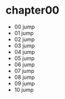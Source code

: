# chapter00

- 00 jump
- 01 jump
- 02 jump
- 03 jump
- 04 jump
- 05 jump
- 06 jump
- 07 jump
- 08 jump
- 09 jump
- 10 jump
